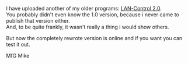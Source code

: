 I have uploaded another of my older programs:  [LAN-Control 2.0](/programs/view/LAN-Control).  
You probably didn't even know the 1.0 version, because i never came to publish that version either.  
And, to be quite frankly, it wasn't really a thing i would show others.

But now the completely rewrote version is online and if you want you can test it out.


MfG Mike